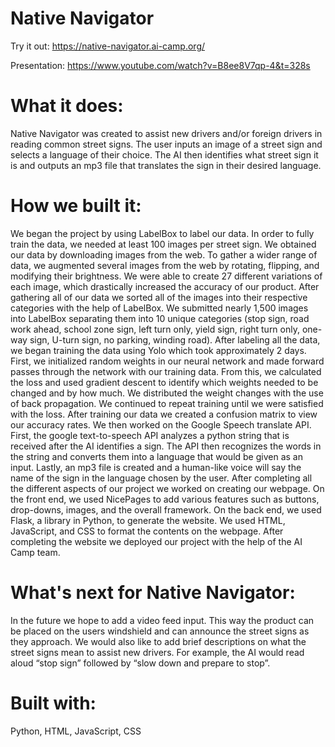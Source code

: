 # Native Navigator 

Try it out: https://native-navigator.ai-camp.org/

Presentation: https://www.youtube.com/watch?v=B8ee8V7qp-4&t=328s

# What it does:

Native Navigator was created to assist new drivers and/or foreign drivers in reading common street signs. The user inputs an image of a street sign and selects a language of their choice. The AI then identifies what street sign it is and outputs an mp3 file that translates the sign in their desired language. 

# How we built it:

We began the project by using LabelBox to label our data. In order to fully train the data, we needed at least 100 images per street sign. We obtained our data by downloading images from the web. To gather a wider range of data, we augmented several images from the web by rotating, flipping, and modifying their brightness. We were able to create 27 different variations of each image, which drastically increased the accuracy of our product. After gathering all of our data we sorted all of the images into their respective categories with the help of LabelBox. We submitted nearly 1,500 images into LabelBox separating them into 10 unique categories (stop sign, road work ahead, school zone sign, left turn only, yield sign, right turn only, one-way sign, U-turn sign, no parking, winding road). After labeling all the data, we began training the data using Yolo which took approximately 2 days.  First, we initialized random weights in our neural network and made forward passes through the network with our training data. From this, we calculated the loss and used gradient descent to identify which weights needed to be changed and by how much. We distributed the weight changes with the use of back propagation. We continued to repeat training until we were satisfied with the loss. After training our data we created a confusion matrix to view our accuracy rates. We then worked on the Google Speech translate API. First, the google text-to-speech API analyzes a python string that is received after the AI identifies a sign. The API then recognizes the words in the string and converts them into a language that would be given as an input. Lastly, an mp3 file is created and a human-like voice will say the name of the sign in the language chosen by the user. After completing all the different aspects of our project we worked on creating our webpage. On the front end, we used NicePages to add various features such as buttons, drop-downs, images, and the overall framework. On the back end, we used Flask, a library in Python, to generate the website. We used HTML, JavaScript, and CSS to format the contents on the webpage. After completing the website we deployed our project with the help of the AI Camp team. 

# What's next for Native Navigator:

In the future we hope to add a video feed input. This way the product can be placed on the users windshield and can announce the street signs as they approach. We would also like to add brief descriptions on what the street signs mean to assist new drivers. For example, the AI would read aloud “stop sign” followed by “slow down and prepare to stop”. 

# Built with:
Python, HTML, JavaScript, CSS



